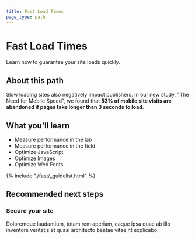 ```yaml
---
title: Fast Load Times
page_type: path
---
```


<div class="web_masthead">

<h1>Fast Load Times</h1>
<p>Learn how to guarantee your site loads quickly.</p>

<div><web-path-resume path="fast"></web-path-resume></div>

</div>

## About this path

Slow loading sites also negatively impact publishers. In our new study, "The Need for Mobile Speed", we found that **53% of mobile site visits are abandoned if pages take longer than 3 seconds to load**.

## What you'll learn

* Measure performance in the lab
* Measure performance in the field
* Optimize JavaScript
* Optimize Images
* Optimize Web Fonts

{% include "./fast/_guidelist.html" %}

## Recommended next steps

### Secure your site

Doloremque laudantium, totam rem aperiam, eaque ipsa quae ab illo inventore veritatis et quasi architecto beatae vitae nt explicabo.